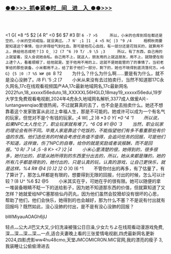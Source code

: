 </br>

<h3 class="heading-element" style="font-size:1.25em;font-weight:var(--base-text-weight-semibold, 600);color:#1F2328;font-family:-apple-system, BlinkMacSystemFont, &quot;background-color:#FFFFFF;">
	<a href="https://github.k596.com/FLWRW.html">●●&gt;&gt;&gt;_抓●紧●时__间__进__入_●●&gt;&gt;&gt;</a></h3>
</br>

</br>



<1 G( *8 ^5 $2 [4 R" <0 $6 $7 
#3 B! `6 -7 >5 
　　所以，小米的仓库到现在都还是空的，小米的空间戒指，就没满过。.7 N' ;1 ]1 _4 <5 N{ |3 "9 /4 
　　梧桐秋雨要是知道这个事情，估计非得给气到吐血。那可是他花心血找，有一部分还是花钱买的，就算用不上，换给他总成吧？]3 O_ )2 (7 ^6 )9 T/ .9 \5 ;3 
　　所以，有了东西，自己用的上就留着，没人会说她自私。自己用不上，就送人，朋友用的上就送朋友，用不上，就随便在街上逮个人，看着顺眼了，给他就是。至于他用不用的上，这就不是她能管的了的事情了。当初老爹给的那些装备，小米都用不上，给了影子他们一部分，剩下的，她也不晓得到底流落何方。>6 G} {5 |0 :7 %5 W# @8 `8 ?2 
　　为什么？什么为什么啊……要是有为什么，就不是没心没肺了。/8 F\ '5 ;2 [7 
　　小米从来没有去过拍卖行，当然不知道那17C永久网名,17c在线观看视频国产AA,17c最新地域网名,17c最新网名2022fun,18_xxxxxl56eduto,18_XXXXXL56HGLD,18may19_xxxxxl56edui,19岁大学生免费观看电视剧,2024年4虎永久地域网名解析,3377成人做爰A片-luntangwenqiao里很热闹，不过就算真的去了，也不会是去拍卖什么。她还不想靠着这个发家致富从此过上幸福人生，那是不可能的。她或许可以成为一个有名气的玩家，但觉对不是个有钱的玩家。;4 W[ _2 )8 *3 _0 Y( *0 ^4 '1 
　　所以说，如果NPC太人性化了，职业玩家就有难了。^6 O$ #1 @0 `3 
　　当然，职业玩家的理论会有所不同。毕竟人家是靠这个吃饭的，不能指望他们有多不看重那些有价值的东西。他们选任务的时候会考虑任务值不值得，会追问任务的回报，可是他们不知道，这样做，伤了NPC的自尊，给你的就是奖励或者说报酬，而不是回报。"0 R/ .7 \4 ;5 -8 K> <7 }2 |4 
　　小米心里清楚的很，她得到的，很多很多，她付出的，却是从她所得到的东西里分出去的，所以，她从来都是赚的，她的所有几乎都是得到的，她付出的，只是认真的玩，认真的游戏，让自己更快乐，就是这样。%4 R# @4 [0 )2 ]2 O_ )0 (6 ^1 
　　不管你付出的再多，有了估量了，有了算计了，那怎么样都是有限的，想要得到无限的回报，付出的时候，怎么可以计较？(8 U^ %6 $2 @5 
　　小米其实在乎，可她在乎的很有限。她可以随便的拿一堆装备眼睛不眨一下的送给影子，因为她不知道那东西的价值，但就算知道了又怎样？她就爱给NPC塞那些仙丹药丸，因为他们虽然会狡猾却没有很坏的心思，帮助了他们，他们会快乐，她得到的也会越好，那为什么不塞？不是说有付出就有回报吗？既然如此，没心没肺的付出，是不是有没心没肺的回报？


bWMiyauAOAGh6jU


轻点灬公大JI巴又大又,少妇洗澡被强公日日澡,少女たちよ在线观看动漫游戏免费,深灬深灬深灬深灬一点,适合夫妻晚上看的三张爱情电视剧,四虎最新网名更新2024,四影虎影ww4hu48cmo,天堂JMCOMICRON.MIC官网,我的漂亮的瘦子 3,我装睡让公偷偷滑进去
